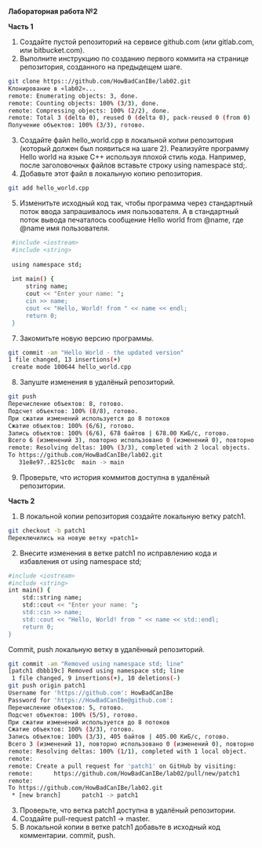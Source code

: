 **Лабораторная работа №2**

**Часть 1**
1. Создайте пустой репозиторий на сервисе github.com (или gitlab.com, или bitbucket.com).
2. Выполните инструкцию по созданию первого коммита на странице репозитория, созданного на предыдещем шаге.
```sh
git clone https:://github.com/HowBadCanIBe/lab02.git
Клонирование в «lab02»...
remote: Enumerating objects: 3, done.
remote: Counting objects: 100% (3/3), done.
remote: Compressing objects: 100% (2/2), done.
remote: Total 3 (delta 0), reused 0 (delta 0), pack-reused 0 (from 0)
Получение объектов: 100% (3/3), готово.

```
3. Создайте файл hello_world.cpp в локальной копии репозитория (который должен был появиться на шаге 2). Реализуйте программу Hello world на языке C++ используя плохой стиль кода. Например, после заголовочных файлов вставьте строку using namespace std;.
4. Добавьте этот файл в локальную копию репозитория.
```sh
git add hello_world.cpp
```
5. Изменитьте исходный код так, чтобы программа через стандартный поток ввода запрашивалось имя пользователя. А в стандартный поток вывода печаталось сообщение Hello world from @name, где @name имя пользователя.
```sh
 #include <iostream>
 #include <string>
 
 using namespace std;
 
 int main() {
     string name;
     cout << "Enter your name: ";
     cin >> name;
     cout << "Hello, World! from " << name << endl;
     return 0;
 }
```
7. Закомитьте новую версию программы.
```sh
git commit -am "Hello World - the updated version"
1 file changed, 13 insertions(+)
 create mode 100644 hello_world.cpp
```
8. Запуште изменения в удалёный репозиторий.
```sh
git push
Перечисление объектов: 8, готово.
Подсчет объектов: 100% (8/8), готово.
При сжатии изменений используется до 8 потоков
Сжатие объектов: 100% (6/6), готово.
Запись объектов: 100% (6/6), 678 байтов | 678.00 КиБ/с, готово.
Всего 6 (изменений 3), повторно использовано 0 (изменений 0), повторно использовано пакетов 0
remote: Resolving deltas: 100% (3/3), completed with 2 local objects.
To https://github.com/HowBadCanIBe/lab02.git
   31e8e97..8251c0c  main -> main
```
9. Проверьте, что история коммитов доступна в удалёный репозитории.

**Часть 2**
1. В локальной копии репозитория создайте локальную ветку patch1.
```sh
git checkout -b patch1
Переключились на новую ветку «patch1»
```
2. Внесите изменения в ветке patch1 по исправлению кода и избавления от using namespace std;
```sh
#include <iostream>
#include <string> 
int main() {
    std::string name;
    std::cout << "Enter your name: ";
    std::cin >> name;
    std::cout << "Hello, World! from " << name << std::endl;
    return 0;
}
```
Commit, push локальную ветку в удалённый репозиторий.
```sh
git commit -am "Removed using namespace std; line"
[patch1 dbbb19c] Removed using namespace std; line
 1 file changed, 9 insertions(+), 10 deletions(-)
git push origin patch1
Username for 'https://github.com': HowBadCanIBe
Password for 'https://HowBadCanIBe@github.com': 
Перечисление объектов: 5, готово.
Подсчет объектов: 100% (5/5), готово.
При сжатии изменений используется до 8 потоков
Сжатие объектов: 100% (3/3), готово.
Запись объектов: 100% (3/3), 405 байтов | 405.00 КиБ/с, готово.
Всего 3 (изменений 1), повторно использовано 0 (изменений 0), повторно использовано пакетов 0
remote: Resolving deltas: 100% (1/1), completed with 1 local object.
remote: 
remote: Create a pull request for 'patch1' on GitHub by visiting:
remote:      https://github.com/HowBadCanIBe/lab02/pull/new/patch1
remote: 
To https://github.com/HowBadCanIBe/lab02.git
 * [new branch]      patch1 -> patch1
```
3. Проверьте, что ветка patch1 доступна в удалёный репозитории.
4. Создайте pull-request patch1 -> master.
5. В локальной копии в ветке patch1 добавьте в исходный код комментарии. commit, push.
